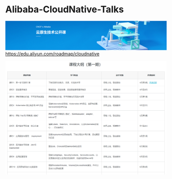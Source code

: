 # Alibaba-CloudNative-Talks


![title](images/title.png)
https://edu.aliyun.com/roadmap/cloudnative



![outline](images/outline.png)

